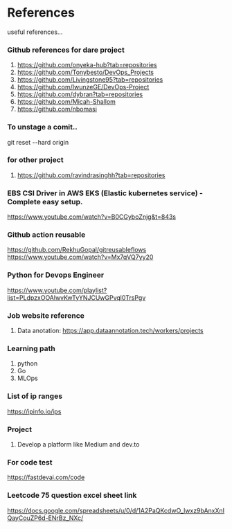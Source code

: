 # References
useful references...

### Github references for dare project
1. https://github.com/onyeka-hub?tab=repositories
2. https://github.com/Tonybesto/DevOps_Projects
3. https://github.com/Livingstone95?tab=repositories
4. https://github.com/IwunzeGE/DevOps-Project
5. https://github.com/dybran?tab=repositories
6. https://github.com/Micah-Shallom
7. https://github.com/nbomasi

### To unstage a comit..
git reset --hard origin

### for other project
1. https://github.com/ravindrasinghh?tab=repositories

### EBS CSI Driver in AWS EKS (Elastic kubernetes service) - Complete easy setup.
https://www.youtube.com/watch?v=B0CGyboZnjg&t=843s

### Github action reusable
https://github.com/RekhuGopal/gitreusableflows
https://www.youtube.com/watch?v=Mx7qVQ7yy20

### Python for Devops Engineer
https://www.youtube.com/playlist?list=PLdpzxOOAlwvKwTyYNJCUwGPvql0TrsPgv

### Job website reference
1. Data anotation: https://app.dataannotation.tech/workers/projects

### Learning path
1. python
2. Go
3. MLOps

### List of ip ranges
https://ipinfo.io/ips

### Project
1. Develop a platform like Medium and dev.to

### For code test
https://fastdevai.com/code

### Leetcode 75 question excel sheet link
https://docs.google.com/spreadsheets/u/0/d/1A2PaQKcdwO_lwxz9bAnxXnIQayCouZP6d-ENrBz_NXc/
